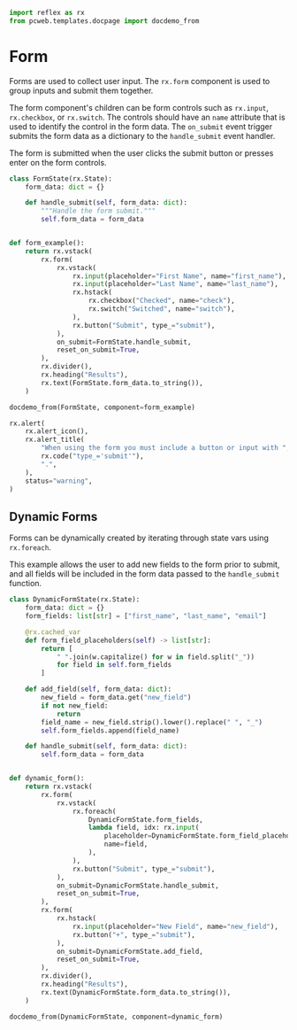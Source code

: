 ```python exec
import reflex as rx
from pcweb.templates.docpage import docdemo_from
```

# Form

Forms are used to collect user input. The `rx.form` component is used to group inputs and submit them together.

The form component's children can be form controls such as `rx.input`, `rx.checkbox`, or `rx.switch`. The controls should have an `name` attribute that is used to identify the control in the form data. The `on_submit` event trigger submits the form data as a dictionary to the `handle_submit` event handler.

The form is submitted when the user clicks the submit button or presses enter on the form controls.

```python exec
class FormState(rx.State):
    form_data: dict = {}

    def handle_submit(self, form_data: dict):
        """Handle the form submit."""
        self.form_data = form_data


def form_example():
    return rx.vstack(
        rx.form(
            rx.vstack(
                rx.input(placeholder="First Name", name="first_name"),
                rx.input(placeholder="Last Name", name="last_name"),
                rx.hstack(
                    rx.checkbox("Checked", name="check"),
                    rx.switch("Switched", name="switch"),
                ),
                rx.button("Submit", type_="submit"),
            ),
            on_submit=FormState.handle_submit,
            reset_on_submit=True,
        ),
        rx.divider(),
        rx.heading("Results"),
        rx.text(FormState.form_data.to_string()),
    )
```


```python eval
docdemo_from(FormState, component=form_example)
```

```python eval
rx.alert(
    rx.alert_icon(),
    rx.alert_title(
        "When using the form you must include a button or input with ",
        rx.code("type_='submit'"),
        ".",
    ),
    status="warning",
)
```

## Dynamic Forms

Forms can be dynamically created by iterating through state vars using `rx.foreach`.

This example allows the user to add new fields to the form prior to submit, and all
fields will be included in the form data passed to the `handle_submit` function.

```python exec
class DynamicFormState(rx.State):
    form_data: dict = {}
    form_fields: list[str] = ["first_name", "last_name", "email"]

    @rx.cached_var
    def form_field_placeholders(self) -> list[str]:
        return [
            " ".join(w.capitalize() for w in field.split("_"))
            for field in self.form_fields
        ]

    def add_field(self, form_data: dict):
        new_field = form_data.get("new_field")
        if not new_field:
            return
        field_name = new_field.strip().lower().replace(" ", "_")
        self.form_fields.append(field_name)

    def handle_submit(self, form_data: dict):
        self.form_data = form_data


def dynamic_form():
    return rx.vstack(
        rx.form(
            rx.vstack(
                rx.foreach(
                    DynamicFormState.form_fields,
                    lambda field, idx: rx.input(
                        placeholder=DynamicFormState.form_field_placeholders[idx],
                        name=field,
                    ),
                ),
                rx.button("Submit", type_="submit"),
            ),
            on_submit=DynamicFormState.handle_submit,
            reset_on_submit=True,
        ),
        rx.form(
            rx.hstack(
                rx.input(placeholder="New Field", name="new_field"),
                rx.button("+", type_="submit"),
            ),
            on_submit=DynamicFormState.add_field,
            reset_on_submit=True,
        ),
        rx.divider(),
        rx.heading("Results"),
        rx.text(DynamicFormState.form_data.to_string()),
    )
```

```python eval
docdemo_from(DynamicFormState, component=dynamic_form)
```